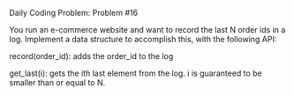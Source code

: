 Daily Coding Problem: Problem #16 



You run an e-commerce website and want to record the last N order ids in a log. Implement a data structure to accomplish this, with the following API:

record(order_id): adds the order_id to the log

get_last(i): gets the ith last element from the log. i is guaranteed to be smaller than or equal to N.
